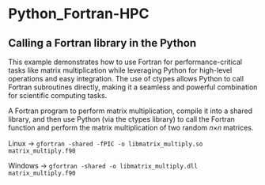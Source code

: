# Python_Fortran-HPC

## Calling a Fortran library in the Python

This example demonstrates how to use Fortran for performance-critical tasks like matrix multiplication while leveraging Python for high-level operations and easy integration. The use of ctypes allows Python to call Fortran subroutines directly, making it a seamless and powerful combination for scientific computing tasks.

A Fortran program to perform matrix multiplication, compile it into a shared library, and then use Python (via the ctypes library) to call the Fortran function and perform the matrix multiplication of two random 𝑛×𝑛 matrices.

Linux -> `gfortran -shared -fPIC -o libmatrix_multiply.so matrix_multiply.f90`

Windows -> `gfortran -shared -o libmatrix_multiply.dll matrix_multiply.f90`

